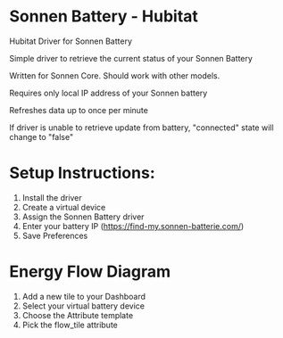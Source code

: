 # Sonnen Battery - Hubitat
Hubitat Driver for Sonnen Battery

Simple driver to retrieve the current status of your Sonnen Battery

Written for Sonnen Core. Should work with other models.

Requires only local IP address of your Sonnen battery

Refreshes data up to once per minute

If driver is unable to retrieve update from battery, "connected" state will change to "false"

# Setup Instructions:
1. Install the driver
2. Create a virtual device
3. Assign the Sonnen Battery driver
4. Enter your battery IP (https://find-my.sonnen-batterie.com/)
5. Save Preferences

# Energy Flow Diagram
1. Add a new tile to your Dashboard
2. Select your virtual battery device
3. Choose the Attribute template
4. Pick the flow_tile attribute
